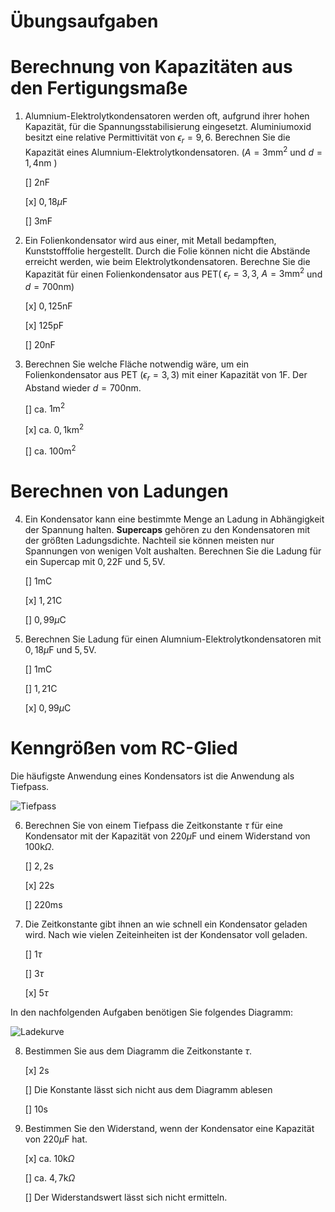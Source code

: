 # Übungsaufgaben

# Berechnung von Kapazitäten aus den Fertigungsmaße

1. Alumnium-Elektrolytkondensatoren werden oft, aufgrund ihrer hohen Kapazität, für die Spannungsstabilisierung eingesetzt. Aluminiumoxid besitzt eine relative Permittivität von $\epsilon_r = 9,6$. Berechnen Sie die Kapazität eines Alumnium-Elektrolytkondensatoren. ($A = 3 \text{mm}^2$ und $d= 1,4 \text{nm}$ )

   [] $2 \text{nF}$

   [x] $0,18 \mu\text{F}$

   [] $3 \text{mF}$

   

2. Ein Folienkondensator wird aus einer, mit Metall bedampften, Kunststofffolie hergestellt. Durch die Folie können nicht die Abstände erreicht werden, wie beim Elektrolytkondensatoren. Berechne Sie die Kapazität für einen Folienkondensator aus PET( $\epsilon_r = 3,3$, $A = 3 \text{mm}^2$ und $d= 700 \text{nm}$)

   [x] $0,125 \text{nF}$

   [x] $125 \text{pF}$

   [] $20 \text{nF}$

3. Berechnen Sie welche Fläche notwendig wäre, um ein Folienkondensator aus PET ($\epsilon_r = 3,3$) mit einer Kapazität von $1 \text{F}$. Der Abstand wieder $d= 700 \text{nm}$.

   [] ca. $1 \text{m}^2$

   [x] ca. $0,1 \text{km}^2$

   [] ca. $100 \text{m}^2$

# Berechnen von Ladungen

4. Ein Kondensator kann eine bestimmte Menge an Ladung in Abhängigkeit der Spannung halten. **Supercaps** gehören zu den Kondensatoren mit der größten Ladungsdichte. Nachteil sie können meisten nur Spannungen von wenigen Volt aushalten. Berechnen Sie die Ladung für ein Supercap mit $0,22 \text{F}$ und $5,5 \text{V}$.

   [] $1 \text{mC}$

   [x] $1,21 \text{C}$

   [] $0,99 \mu \text{C}$

5. Berechnen Sie Ladung für einen Alumnium-Elektrolytkondensatoren mit $0,18 \mu\text{F}$ und $5,5 \text{V}$.

   [] $1 \text{mC}$

   [] $1,21 \text{C}$

   [x] $0,99 \mu \text{C}$

# Kenngrößen vom RC-Glied

Die häufigste Anwendung eines Kondensators ist die Anwendung als Tiefpass. 

![Tiefpass](https://upload.wikimedia.org/wikipedia/commons/e/e8/Tiefpass.svg)

6. Berechnen Sie von einem Tiefpass die Zeitkonstante $\tau$ für eine Kondensator mit der Kapazität von $220 \mu \text{F}$ und einem Widerstand von $100 \text{k}\Omega$.

   [] $2,2 \text{s}$

   [x] $22 \text{s}$

   [] $220 \text{ms}$

7. Die Zeitkonstante gibt ihnen an wie schnell ein Kondensator geladen wird. Nach wie vielen Zeiteinheiten ist der Kondensator voll geladen.

   [] $1\tau$

   [] $3\tau$

   [x] $5\tau$

In den nachfolgenden Aufgaben benötigen Sie folgendes Diagramm:

![Ladekurve](../Bilder/Diagramme/ladekurve_tangende.png)

8. Bestimmen Sie aus dem Diagramm die Zeitkonstante $\tau$.

   [x] $2 \text{s}$

   [] Die Konstante lässt sich nicht aus dem Diagramm ablesen

   [] $10 \text{s}$

10. Bestimmen Sie den Widerstand, wenn der Kondensator eine Kapazität von $220 \mu \text{F}$ hat.

    [x] ca. $10 \text{k}\Omega$

    [] ca. $4,7 \text{k}\Omega$

    [] Der Widerstandswert lässt sich nicht ermitteln.